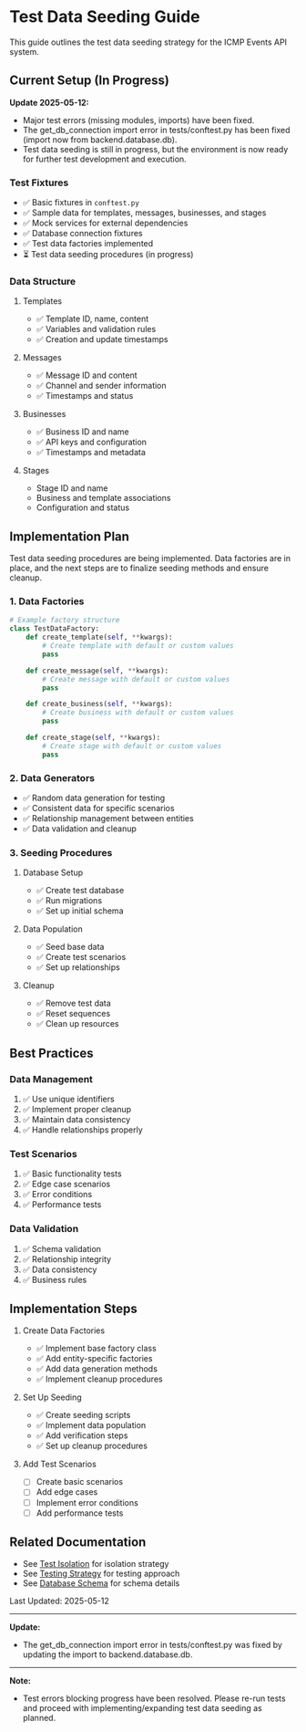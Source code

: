 # Test Data Seeding Guide

This guide outlines the test data seeding strategy for the ICMP Events API system.

## Current Setup (In Progress)

**Update 2025-05-12:**
- Major test errors (missing modules, imports) have been fixed.
- The get_db_connection import error in tests/conftest.py has been fixed (import now from backend.database.db).
- Test data seeding is still in progress, but the environment is now ready for further test development and execution.


### Test Fixtures
- ✅ Basic fixtures in `conftest.py`
- ✅ Sample data for templates, messages, businesses, and stages
- ✅ Mock services for external dependencies
- ✅ Database connection fixtures
- ✅ Test data factories implemented
- ⏳ Test data seeding procedures (in progress)

### Data Structure
1. Templates
   - ✅ Template ID, name, content
   - ✅ Variables and validation rules
   - ✅ Creation and update timestamps

2. Messages
   - ✅ Message ID and content
   - ✅ Channel and sender information
   - ✅ Timestamps and status

3. Businesses
   - ✅ Business ID and name
   - ✅ API keys and configuration
   - ✅ Timestamps and metadata

4. Stages
   - Stage ID and name
   - Business and template associations
   - Configuration and status

## Implementation Plan

Test data seeding procedures are being implemented. Data factories are in place, and the next steps are to finalize seeding methods and ensure cleanup.

### 1. Data Factories
```python
# Example factory structure
class TestDataFactory:
    def create_template(self, **kwargs):
        # Create template with default or custom values
        pass

    def create_message(self, **kwargs):
        # Create message with default or custom values
        pass

    def create_business(self, **kwargs):
        # Create business with default or custom values
        pass

    def create_stage(self, **kwargs):
        # Create stage with default or custom values
        pass
```

### 2. Data Generators
- ✅ Random data generation for testing
- ✅ Consistent data for specific scenarios
- ✅ Relationship management between entities
- ✅ Data validation and cleanup

### 3. Seeding Procedures
1. Database Setup
   - ✅ Create test database
   - ✅ Run migrations
   - ✅ Set up initial schema

2. Data Population
   - ✅ Seed base data
   - ✅ Create test scenarios
   - ✅ Set up relationships

3. Cleanup
   - ✅ Remove test data
   - ✅ Reset sequences
   - ✅ Clean up resources

## Best Practices

### Data Management
1. ✅ Use unique identifiers
2. ✅ Implement proper cleanup
3. ✅ Maintain data consistency
4. ✅ Handle relationships properly

### Test Scenarios
1. ✅ Basic functionality tests
2. ✅ Edge case scenarios
3. ✅ Error conditions
4. ✅ Performance tests

### Data Validation
1. ✅ Schema validation
2. ✅ Relationship integrity
3. ✅ Data consistency
4. ✅ Business rules

## Implementation Steps

1. Create Data Factories
   - ✅ Implement base factory class
   - ✅ Add entity-specific factories
   - ✅ Add data generation methods
   - ✅ Implement cleanup procedures

2. Set Up Seeding
   - ✅ Create seeding scripts
   - ✅ Implement data population
   - ✅ Add verification steps
   - ✅ Set up cleanup procedures

3. Add Test Scenarios
   - [ ] Create basic scenarios
   - [ ] Add edge cases
   - [ ] Implement error conditions
   - [ ] Add performance tests

## Related Documentation
- See [Test Isolation](test_isolation.md) for isolation strategy
- See [Testing Strategy](testing_strategy.md) for testing approach
- See [Database Schema](database_schema.md) for schema details

Last Updated: 2025-05-12

---
**Update:**
- The get_db_connection import error in tests/conftest.py was fixed by updating the import to backend.database.db.


---
**Note:**
- Test errors blocking progress have been resolved. Please re-run tests and proceed with implementing/expanding test data seeding as planned.